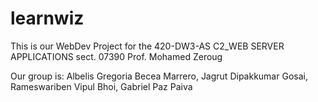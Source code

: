 # learnwiz
This is our WebDev Project for the
420-DW3-AS C2_WEB SERVER APPLICATIONS
sect. 07390 
Prof. Mohamed Zeroug

Our group is:
Albelis Gregoria Becea Marrero,
Jagrut Dipakkumar Gosai,
Rameswariben Vipul Bhoi,
Gabriel Paz Paiva

